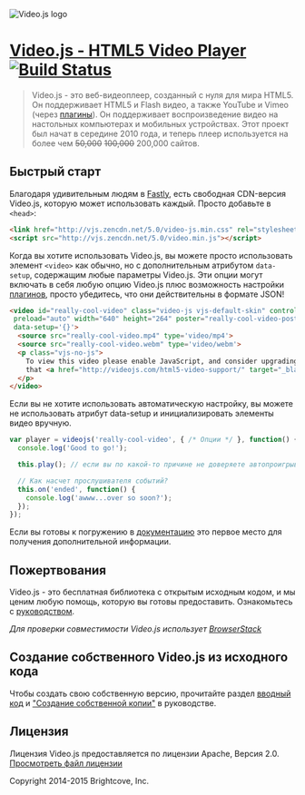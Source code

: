 ![Video.js logo](http://videojs.com/img/logo.png)

# [Video.js - HTML5 Video Player](http://videojs.com)  [![Build Status](https://travis-ci.org/videojs/video.js.svg?branch=master)](https://travis-ci.org/videojs/video.js)

> Video.js - это веб-видеоплеер, созданный с нуля для мира HTML5. Он поддерживает HTML5 и Flash видео, а также YouTube и Vimeo (через [плагины](https://github.com/videojs/video.js/wiki/Plugins)). Он поддерживает воспроизведение видео на настольных компьютерах и мобильных устройствах. Этот проект был начат в середине 2010 года, и теперь плеер используется на более чем ~~50,000~~ ~~100,000~~ 200,000 сайтов.

## Быстрый старт
Благодаря удивительным людям в [Fastly](http://www.fastly.com/), есть свободная CDN-версия Video.js, которую может использовать каждый. Просто добавьте в
`<head>`:

```html
<link href="http://vjs.zencdn.net/5.0/video-js.min.css" rel="stylesheet">
<script src="http://vjs.zencdn.net/5.0/video.min.js"></script>
```

Когда вы хотите использовать Video.js, вы можете просто использовать элемент `<video>` как обычно, но с дополнительным атрибутом `data-setup`, содержащим любые параметры Video.js. Эти опции могут включать в себя любую опцию Video.js плюс возможность настройки [плагинов](https://github.com/videojs/video.js/wiki/Plugins), просто убедитесь, что они действительны в формате JSON!

```html
<video id="really-cool-video" class="video-js vjs-default-skin" controls
 preload="auto" width="640" height="264" poster="really-cool-video-poster.jpg"
 data-setup='{}'>
  <source src="really-cool-video.mp4" type='video/mp4'>
  <source src="really-cool-video.webm" type='video/webm'>
  <p class="vjs-no-js">
    To view this video please enable JavaScript, and consider upgrading to a web browser
    that <a href="http://videojs.com/html5-video-support/" target="_blank">supports HTML5 video</a>
  </p>
</video>
```

Если вы не хотите использовать автоматическую настройку, вы можете не использовать атрибут data-setup и инициализировать элементы видео вручную.

```javascript
var player = videojs('really-cool-video', { /* Опции */ }, function() {
  console.log('Good to go!');

  this.play(); // если вы по какой-то причине не доверяете автопроигрыванию

  // Как насчет прослушивателя событий?
  this.on('ended', function() {
    console.log('awww...over so soon?');
  });
});
```

Если вы готовы к погружению в [документацию](http://docs.videojs.com) это первое место для получения дополнительной информации.

## Пожертвования
Video.js - это бесплатная библиотека с открытым исходным кодом, и мы ценим любую помощь, которую вы готовы предоставить. Ознакомьтесь с [руководством](CONTRIBUTING.md).

_Для проверки совместимости Video.js использует [BrowserStack](https://browserstack.com)_
## Создание собственного Video.js из исходного кода
Чтобы создать свою собственную версию, прочитайте раздел [вводный код](CONTRIBUTING.md#contributing-code) и ["Создание собственной копии"](CONTRIBUTING.md#building-your-own-copy-of-videojs) в руководстве.
## Лицензия

Лицензия Video.js предоставляется по лицензии Apache, Версия 2.0. [Просмотреть файл лицензии](LICENSE)

Copyright 2014-2015 Brightcove, Inc.
